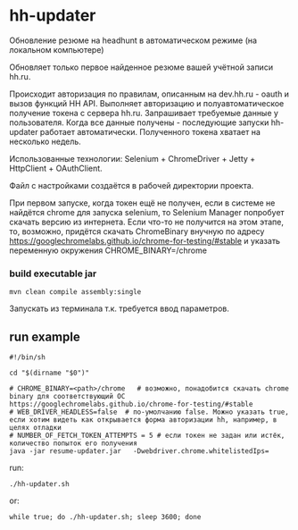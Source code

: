 # hh-updater
Обновление резюме на headhunt в автоматическом режиме (на локальном компьютере)

Обновляет только первое найденное резюме вашей учётной записи hh.ru. 

Происходит авторизация по правилам, описанным на dev.hh.ru - oauth и вызов функций HH API.
Выполняет авторизацию и полуавтоматическое получение токена с сервера hh.ru.
Запрашивает требуемые данные у пользователя. 
Когда все данные получены - последующие запуски hh-updater работает автоматически. 
Полученного токена хватает на несколько недель.  

Использованные технологии: Selenium + ChromeDriver + Jetty + HttpClient + OAuthClient. 

Файл с настройками создаётся в рабочей директории проекта.

При первом запуске, когда токен ещё не получен, если в системе не найдётся chrome для запуска selenium, то Selenium Manager попробует скачать версию из интернета. Если что-то не получится на этом этапе, то, возможно, придётся скачать ChromeBinary внучную по адресу https://googlechromelabs.github.io/chrome-for-testing/#stable и указать переменную окружения CHROME_BINARY=<path>/chrome 

### build executable jar
```
mvn clean compile assembly:single
```

Запускать из терминала т.к. требуется ввод параметров.

## run example
``` 
#!/bin/sh

cd "$(dirname "$0")"

# CHROME_BINARY=<path>/chrome   # возможно, понадобится скачать chrome binary для соответствующий ОС https://googlechromelabs.github.io/chrome-for-testing/#stable
# WEB_DRIVER_HEADLESS=false  # по-умолчанию false. Можно указать true, если хотим видеть как открывается форма авторизации hh, например, в целях отладки
# NUMBER_OF_FETCH_TOKEN_ATTEMPTS = 5 # если токен не задан или истёк, количество попыток его получения
java -jar resume-updater.jar   -Dwebdriver.chrome.whitelistedIps= 
```

run: 
```
./hh-updater.sh
```
or:
```
while true; do ./hh-updater.sh; sleep 3600; done
``` 


